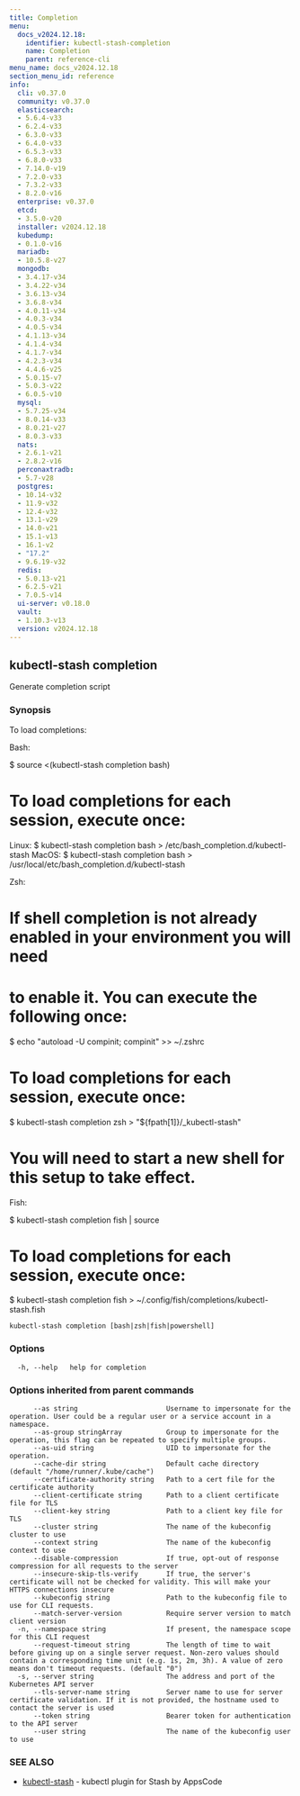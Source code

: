 ```yaml
---
title: Completion
menu:
  docs_v2024.12.18:
    identifier: kubectl-stash-completion
    name: Completion
    parent: reference-cli
menu_name: docs_v2024.12.18
section_menu_id: reference
info:
  cli: v0.37.0
  community: v0.37.0
  elasticsearch:
  - 5.6.4-v33
  - 6.2.4-v33
  - 6.3.0-v33
  - 6.4.0-v33
  - 6.5.3-v33
  - 6.8.0-v33
  - 7.14.0-v19
  - 7.2.0-v33
  - 7.3.2-v33
  - 8.2.0-v16
  enterprise: v0.37.0
  etcd:
  - 3.5.0-v20
  installer: v2024.12.18
  kubedump:
  - 0.1.0-v16
  mariadb:
  - 10.5.8-v27
  mongodb:
  - 3.4.17-v34
  - 3.4.22-v34
  - 3.6.13-v34
  - 3.6.8-v34
  - 4.0.11-v34
  - 4.0.3-v34
  - 4.0.5-v34
  - 4.1.13-v34
  - 4.1.4-v34
  - 4.1.7-v34
  - 4.2.3-v34
  - 4.4.6-v25
  - 5.0.15-v7
  - 5.0.3-v22
  - 6.0.5-v10
  mysql:
  - 5.7.25-v34
  - 8.0.14-v33
  - 8.0.21-v27
  - 8.0.3-v33
  nats:
  - 2.6.1-v21
  - 2.8.2-v16
  perconaxtradb:
  - 5.7-v28
  postgres:
  - 10.14-v32
  - 11.9-v32
  - 12.4-v32
  - 13.1-v29
  - 14.0-v21
  - 15.1-v13
  - 16.1-v2
  - "17.2"
  - 9.6.19-v32
  redis:
  - 5.0.13-v21
  - 6.2.5-v21
  - 7.0.5-v14
  ui-server: v0.18.0
  vault:
  - 1.10.3-v13
  version: v2024.12.18
---
```


## kubectl-stash completion

Generate completion script

### Synopsis

To load completions:

Bash:

$ source <(kubectl-stash completion bash)

# To load completions for each session, execute once:
Linux:
  $ kubectl-stash completion bash > /etc/bash_completion.d/kubectl-stash
MacOS:
  $ kubectl-stash completion bash > /usr/local/etc/bash_completion.d/kubectl-stash

Zsh:

# If shell completion is not already enabled in your environment you will need
# to enable it.  You can execute the following once:

$ echo "autoload -U compinit; compinit" >> ~/.zshrc

# To load completions for each session, execute once:
$ kubectl-stash completion zsh > "${fpath[1]}/_kubectl-stash"

# You will need to start a new shell for this setup to take effect.

Fish:

$ kubectl-stash completion fish | source

# To load completions for each session, execute once:
$ kubectl-stash completion fish > ~/.config/fish/completions/kubectl-stash.fish


```
kubectl-stash completion [bash|zsh|fish|powershell]
```

### Options

```
  -h, --help   help for completion
```

### Options inherited from parent commands

```
      --as string                      Username to impersonate for the operation. User could be a regular user or a service account in a namespace.
      --as-group stringArray           Group to impersonate for the operation, this flag can be repeated to specify multiple groups.
      --as-uid string                  UID to impersonate for the operation.
      --cache-dir string               Default cache directory (default "/home/runner/.kube/cache")
      --certificate-authority string   Path to a cert file for the certificate authority
      --client-certificate string      Path to a client certificate file for TLS
      --client-key string              Path to a client key file for TLS
      --cluster string                 The name of the kubeconfig cluster to use
      --context string                 The name of the kubeconfig context to use
      --disable-compression            If true, opt-out of response compression for all requests to the server
      --insecure-skip-tls-verify       If true, the server's certificate will not be checked for validity. This will make your HTTPS connections insecure
      --kubeconfig string              Path to the kubeconfig file to use for CLI requests.
      --match-server-version           Require server version to match client version
  -n, --namespace string               If present, the namespace scope for this CLI request
      --request-timeout string         The length of time to wait before giving up on a single server request. Non-zero values should contain a corresponding time unit (e.g. 1s, 2m, 3h). A value of zero means don't timeout requests. (default "0")
  -s, --server string                  The address and port of the Kubernetes API server
      --tls-server-name string         Server name to use for server certificate validation. If it is not provided, the hostname used to contact the server is used
      --token string                   Bearer token for authentication to the API server
      --user string                    The name of the kubeconfig user to use
```

### SEE ALSO

* [kubectl-stash](/docs/v2024.12.18/reference/cli/kubectl-stash)	 - kubectl plugin for Stash by AppsCode

